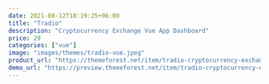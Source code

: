 ```yaml
---
date: 2021-08-12T18:19:25+06:00
title: "Tradio"
description: "Cryptocurrency Exchange Vue App Dashboard"
price: 29
categories: ["vue"]
image: "images/themes/tradio-vue.jpeg"
product_url: "https://themeforest.net/item/tradio-cryptocurrency-exchange-vue-app-dashboard/31769897"
demo_url: "https://preview.themeforest.net/item/tradio-cryptocurrency-exchange-vue-app-dashboard/full_screen_preview/31769897"
---
```


